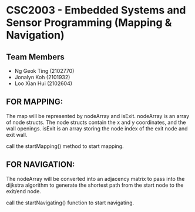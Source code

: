 # CSC2003 - Embedded Systems and Sensor Programming (Mapping & Navigation)

## Team Members 
- Ng Geok Ting (2102770)
- Jonalyn Koh (2101932)
- Loo Xian Hui (2102604)

## FOR MAPPING:

The map will be represented by nodeArray and isExit. nodeArray is an array of node structs. The node structs contain the x and y coordinates, and the wall openings. isExit is an array storing the node index of the exit node and exit wall.

call the startMapping() method to start mapping.

## FOR NAVIGATION:

The nodeArray will be converted into an adjacency matrix to pass into the dijkstra algorithm to generate the shortest path from the start node to the exit/end node.

call the startNavigating() function to start navigating.
